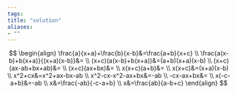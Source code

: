 ```yaml
---
tags: 
title: "solution"
aliases:
- ""
---
```


$$
\begin{align}
\frac{a}{x+a}+\frac{b}{x-b}&=\frac{a+b}{x+c} \\
\frac{a(x-b)+b(x+a)}{(x+a)(x-b)}&= \\
(x+c)(a(x-b)+b(x+a))&=(a+b)(x+a)(x-b) \\
(x+c)(ax-ab+bx+ab)&= \\
(x+c)(ax+bx)&= \\
x(x+c)(a+b)&= \\
x(x+c)&=(x+a)(x-b) \\
x^2+cx&=x^2+ax-bx-ab \\
x^2-cx-x^2-ax+bx&=-ab \\
-cx-ax+bx&= \\
x(-c-a+b)&=-ab \\
x&=\frac{-ab}{-c-a+b} \\
x&=\frac{ab}{a-b+c}
\end{align}
$$